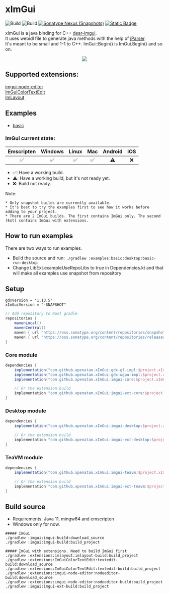 # xImGui

![Build](https://github.com/xpenatan/xImGui/actions/workflows/release.yml/badge.svg)
![Build](https://github.com/xpenatan/xImGui/actions/workflows/snapshot.yml/badge.svg)
[![Sonatype Nexus (Snapshots)](https://img.shields.io/nexus/releases/com.github.xpenatan.xImGui/imgui-core?nexusVersion=2&server=https%3A%2F%2Foss.sonatype.org&label=release)](https://repo.maven.apache.org/maven2/com/github/xpenatan/xImGui/)
[![Static Badge](https://img.shields.io/badge/snapshot---SNAPSHOT-red)](https://oss.sonatype.org/content/repositories/snapshots/com/github/xpenatan/xImGui/)



xImGui is a java binding for C++ [dear-imgui](https://github.com/ocornut/imgui). <br>
It uses webidl file to generate java methods with the help of [jParser](https://github.com/xpenatan/jParser). <br>
It's meant to be small and 1-1 to C++. ImGui::Begin() is ImGui.Begin() and so on.

<p align="center"><img src="https://i.imgur.com/rXk4Aq0.gif"/></p>

## Supported extensions:
[imgui-node-editor](https://github.com/thedmd/imgui-node-editor) <br>
[ImGuiColorTextEdit](https://github.com/santaclose/ImGuiColorTextEdit/) <br>
[ImLayout](https://github.com/xpenatan/xImGui/tree/master/extensions/imlayout) <br>

## Examples
* [basic](https://xpenatan.github.io/xImGui/basic/)

### ImGui current state:

| Emscripten | Windows | Linux | Mac | Android | iOS |
|:----------:|:-------:|:-----:|:---:|:-------:|:---:|
|     ✅      | ✅ | ✅ |  ✅  | ⚠️ | ❌ |

* ✅: Have a working build.
* ⚠️: Have a working build, but it's not ready yet.
* ❌: Build not ready.

Note: 
```
* Only snapshot builds are currently available. 
* It's best to try the examples first to see how it works before adding to your project.
* There are 2 ImGui builds. The first contains ImGui only. The second (Ext) contains ImGui with extensions. 
```

## How to run examples
There are two ways to run examples. 
* Build the source and run:
```./gradlew :examples:basic:desktop:basic-run-desktop```
* Change LibExt.exampleUseRepoLibs to true in Dependencies.kt and that will make all examples use snapshot from repository

## Setup

    gdxVersion = "1.13.5"
    xImGuiVersion = "-SNAPSHOT"

```groovy
// Add repository to Root gradle
repositories {
    mavenLocal()
    mavenCentral()
    maven { url "https://oss.sonatype.org/content/repositories/snapshots/" }
    maven { url "https://oss.sonatype.org/content/repositories/releases/" }
}
```

### Core module
```groovy
dependencies {
    implementation("com.github.xpenatan.xImGui:gdx-gl-impl:$project.xImGuiVersion")   // OpenGL
    implementation("com.github.xpenatan.xImGui:gdx-wgpu-impl:$project.xImGuiVersion") // WebGPU
    implementation("com.github.xpenatan.xImGui:imgui-core:$project.xImGuiVersion")

    // Or the extension build
    implementation "com.github.xpenatan.xImGui:imgui-ext-core:$project.xImGuiVersion"
}
```

### Desktop module
```groovy
dependencies {
    implementation("com.github.xpenatan.xImGui:imgui-desktop:$project.xImGuiVersion")

    // Or the extension build
    implementation "com.github.xpenatan.xImGui:imgui-ext-desktop:$project.xImGuiVersion"
}
```

### TeaVM module
```groovy
dependencies {
    implementation("com.github.xpenatan.xImGui:imgui-teavm:$project.xImGuiVersion")

    // Or the extension build
    implementation "com.github.xpenatan.xImGui:imgui-ext-teavm:$project.xImGuiVersion"
}
```

## Build source

* Requirements: Java 11, mingw64 and emscripten
* Windows only for now.

```
##### ImGui
./gradlew :imgui:imgui-build:download_source
./gradlew :imgui:imgui-build:build_project
```
```
##### ImGui with extensions. Need to build ImGui first
./gradlew :extensions:imlayout:imlayout-build:build_project
./gradlew :extensions:ImGuiColorTextEdit:textedit-build:download_source
./gradlew :extensions:ImGuiColorTextEdit:textedit-build:build_project
./gradlew :extensions:imgui-node-editor:nodeeditor-build:download_source
./gradlew :extensions:imgui-node-editor:nodeeditor-build:build_project
./gradlew :imgui:imgui-ext-build:build_project
```